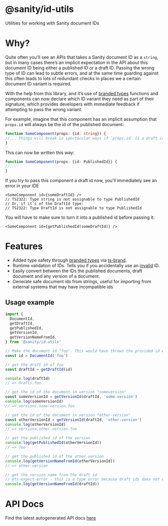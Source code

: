 # @sanity/id-utils

Utilities for working with Sanity document IDs

# Why?
Quite often you'll see an APIs that takes a Sanity document ID as a `string`, but in many cases there’s an implicit expectation in the API about this document ID being either a published ID or a draft ID. Passing the wrong type of ID can lead to subtle errors, and at the same time guarding against this often leads to lots of redundant checks in places we a certain document ID variant is required.

With the help from this library, and it’s use of [branded types](https://www.learningtypescript.com/articles/branded-types) functions and components can now declare which ID variant they need as part of their signature, which provides developers with immediate feedback if attempting to pass the wrong variant.


For example, imagine that this component has an implicit assumption that `props.id` will always be the id of the published document:
```typescript
function SomeComponent(props: {id: string}) {
//... Things will break in spectacular ways if `props.id` is a draft id
}
```
This can now be written this way:
```typescript
function SomeComponent(props: {id: PublishedId}) {
//...
}
````
If you try to pass this component a draft id now, you’ll immediately see an error in your IDE
```tsx
<SomeComponent id={someDraftId} />
// TS2322: Type string is not assignable to type PublishedId
// Or, if it's of the DraftId type:
// TS2322: Type DraftId is not assignable to type PublishedId
```

You will have to make sure to turn it into a published id before passing it:
```tsx
<SomeComponent id={getPublishedId(someDraftId)} />
```

# Features

- Added type safety through [branded types](https://www.learningtypescript.com/articles/branded-types) via [ts-brand](https://github.com/kourge/ts-brand).
- Runtime validation of IDs. Tells you if you accidentally use an [invalid](https://www.sanity.io/docs/ids#10abf7adf05a) ID.
- Easily convert between the IDs the published documents, draft document and any version of a document.
- Generate safe document ids from strings, useful for importing from external systems that may have incompatible ids

## Usage example

```typescript
import {
  DocumentId,
  getDraftId,
  getPublishedId,
  getVersionId,
  getVersionNameFromId,
} from '@sanity/id-utils'

// Make the document id "foo". This would have thrown the provided id was not valid
const id = DocumentId('foo')

// get the draft id of foo
const draftId = getDraftId(id)

console.log(draftId)
// => drafts.foo

// get the id of the document in version "someversion"
const someVersionId = getVersionId(draftId, 'some-version')
console.log(someVersionId)
// => versions.some-version.foo

// get the id of the document in version "other-version"
const otherVersionId = getVersionId(draftId, 'other-version')
console.log(otherVersionId)
// => versions.other-version.foo

// get the published id of the version
console.log(getPublishedId(otherVersionId))
// => foo

// get the published id of the other version
console.log(getVersionNameFromId(otherVersionId))
// => other-version

// get the version name from the draft id
// @ts-expect-error - this is a type error because draft ids does not contain version names
console.log(getVersionNameFromId(draftId))
```

# API Docs

Find the latest autogenerated API docs [here](https://github.com/sanity-io/id-utils/blob/main/docs/id-utils.md)
